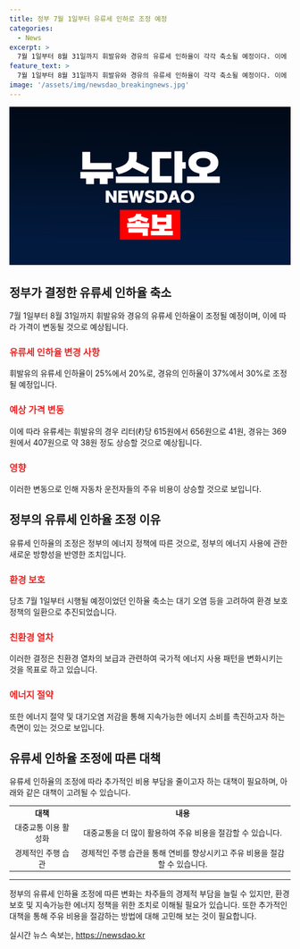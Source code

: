```yaml
---
title: 정부 7월 1일부터 유류세 인하로 조정 예정
categories:
  - News
excerpt: >
  7월 1일부터 8월 31일까지 휘발유와 경유의 유류세 인하율이 각각 축소될 예정이다. 이에 따라 휘발유의 유류세가 615원에서 656원으로 41원, 경유는 369원에서 407원으로 약 38원 올라간다. 이로 인해 서울의 만남의광장 알뜰주유소를 찾은 시민들이 주유를 하는 모습이 포착되었다.
feature_text: >
  7월 1일부터 8월 31일까지 휘발유와 경유의 유류세 인하율이 각각 축소될 예정이다. 이에 따라 휘발유의 유류세가 615원에서 656원으로 41원, 경유는 369원에서 407원으로 약 38원 올라간다. 이로 인해 서울의 만남의광장 알뜰주유소를 찾은 시민들이 주유를 하는 모습이 포착되었다.
image: '/assets/img/newsdao_breakingnews.jpg'
---
```


<p><img src="/assets/img/newsdao_breakingnews.jpg" alt="cryptoinkorea 속보" /></p>

<h2 data-ke-size="size26">정부가 결정한 유류세 인하율 축소</h2>

<p data-ke-size="size16">7월 1일부터 8월 31일까지 휘발유와 경유의 유류세 인하율이 조정될 예정이며, 이에 따라 가격이 변동될 것으로 예상됩니다.</p>

<h3><b><span style="color: #ee2323;">유류세 인하율 변경 사항</span></b></h3>

<p data-ke-size="size16">휘발유의 유류세 인하율이 25%에서 20%로, 경유의 인하율이 37%에서 30%로 조정될 예정입니다.</p>

<h3><b><span style="color: #ee2323;">예상 가격 변동</span></b></h3>

<p data-ke-size="size16">이에 따라 유류세는 휘발유의 경우 리터(ℓ)당 615원에서 656원으로 41원, 경유는 369원에서 407원으로 약 38원 정도 상승할 것으로 예상됩니다.</p>

<h3><b><span style="color: #ee2323;">영향</span></b></h3>

<p data-ke-size="size16">이러한 변동으로 인해 자동차 운전자들의 주유 비용이 상승할 것으로 보입니다.</p>

<h2 data-ke-size="size26">정부의 유류세 인하율 조정 이유</h2>

<p data-ke-size="size16">유류세 인하율의 조정은 정부의 에너지 정책에 따른 것으로, 정부의 에너지 사용에 관한 새로운 방향성을 반영한 조치입니다.</p>

<h3><b><span style="color: #ee2323;">환경 보호</span></b></h3>

<p data-ke-size="size16">당초 7월 1일부터 시행될 예정이었던 인하율 축소는 대기 오염 등을 고려하여 환경 보호 정책의 일환으로 추진되었습니다.</p>

<h3><b><span style="color: #ee2323;">친환경 열차</span></b></h3>

<p data-ke-size="size16">이러한 결정은 친환경 열차의 보급과 관련하여 국가적 에너지 사용 패턴을 변화시키는 것을 목표로 하고 있습니다.</p>

<h3><b><span style="color: #ee2323;">에너지 절약</span></b></h3>

<p data-ke-size="size16">또한 에너지 절약 및 대기오염 저감을 통해 지속가능한 에너지 소비를 촉진하고자 하는 측면이 있는 것으로 보입니다.</p>

<h2 data-ke-size="size26">유류세 인하율 조정에 따른 대책</h2>

<p data-ke-size="size16">유류세 인하율의 조정에 따라 추가적인 비용 부담을 줄이고자 하는 대책이 필요하며, 아래와 같은 대책이 고려될 수 있습니다.</p>

<table>
<tbody>
<tr>
<td style="text-align: center; height: 17px;"><b>대책</b></td>
<td style="text-align: center; height: 17px;"><b>내용</b></td>
</tr>
<tr>
<td style="text-align: center; height: 17px;">대중교통 이용 활성화</td>
<td style="text-align: center; height: 17px;">대중교통을 더 많이 활용하여 주유 비용을 절감할 수 있습니다.</td>
</tr>
<tr>
<td style="text-align: center; height: 17px;">경제적인 주행 습관</td>
<td style="text-align: center; height: 17px;">경제적인 주행 습관을 통해 연비를 향상시키고 주유 비용을 절감할 수 있습니다.</td>
</tr>
</tbody>
</table>

<hr>

<p data-ke-size="size16">정부의 유류세 인하율 조정에 따른 변화는 차주들의 경제적 부담을 늘릴 수 있지만, 환경 보호 및 지속가능한 에너지 정책을 위한 조치로 이해될 필요가 있습니다. 또한 추가적인 대책을 통해 주유 비용을 절감하는 방법에 대해 고민해 보는 것이 필요합니다.</p>
실시간 뉴스 속보는, <a href="https://newsdao.kr" rel="dofollow">https://newsdao.kr</a>


